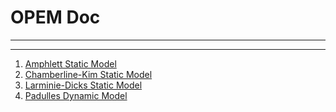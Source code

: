 # OPEM Doc

----------

----------

1. [Amphlett Static Model](Amphlett.ipynb "Amphlett. Static Model")
2. [Chamberline-Kim Static Model](Chamberline_Kim.ipynb "Chamberline_Kim Static Model")
3. [Larminie-Dicks Static Model](Larminie_Dicks.ipynb "Larminie-Dicks Static Model")
4. [Padulles Dynamic Model](Padulles1.ipynb "Padulles Dynamic Model")